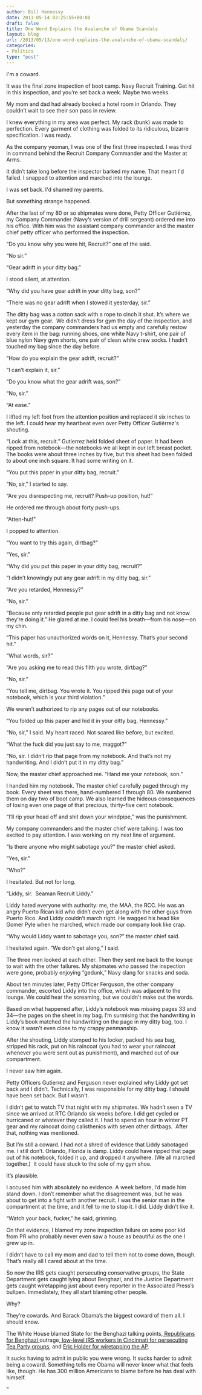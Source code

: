 ```yaml
---
author: Bill Hennessy
date: 2013-05-14 03:25:55+00:00
draft: false
title: One Word Explains the Avalanche of Obama Scandals
layout: blog
url: /2013/05/13/one-word-explains-the-avalanche-of-obama-scandals/
categories:
- Politics
type: "post"
---
```


I'm a coward.

It was the final zone inspection of boot camp. Navy Recruit Training. Get hit in this inspection, and you’re set back a week. Maybe two weeks.

My mom and dad had already booked a hotel room in Orlando. They couldn’t wait to see their son pass in review.

I knew everything in my area was perfect. My rack (bunk) was made to perfection. Every garment of clothing was folded to its ridiculous, bizarre specification. I was ready.

As the company yeoman, I was one of the first three inspected. I was third in command behind the Recruit Company Commander and the Master at Arms.

It didn’t take long before the inspector barked my name. That meant I'd failed. I snapped to attention and marched into the lounge.

I was set back. I'd shamed my parents.

But something strange happened.

After the last of my 80 or so shipmates were done, Petty Officer Gutiérrez, my Company Commander (Navy’s version of drill sergeant) ordered me into his office. With him was the assistant company commander and the master chief petty officer who performed the inspection.

“Do you know why you were hit, Recruit?” one of the said.

“No sir.”

“Gear adrift in your ditty bag.”

I stood silent, at attention.

“Why did you have gear adrift in your ditty bag, son?”

“There was no gear adrift when I stowed it yesterday, sir.”

The ditty bag was a cotton sack with a rope to cinch it shut. It’s where we kept our gym gear.  We didn’t dress for gym the day of the inspection, and yesterday the company commanders had us empty and carefully restow every item in the bag: running shoes, one white Navy t-shirt, one pair of blue nylon Navy gym shorts, one pair of clean white crew socks. I hadn’t touched my bag since the day before.

“How do you explain the gear adrift, recruit?”

“I can’t explain it, sir.”

“Do you know what the gear adrift was, son?”

“No, sir.”

“At ease.”

I lifted my left foot from the attention position and replaced it six inches to the left. I could hear my heartbeat even over Petty Officer Gutiérrez's shouting.

“Look at this, recruit.” Gutierrez held folded sheet of paper. It had been ripped from notebook—the notebooks we all kept in our left breast pocket.  The books were about three inches by five, but this sheet had been folded to about one inch square. It had some writing on it.

“You put this paper in your ditty bag, recruit.”

“No, sir,” I started to say.

“Are you disrespecting me, recruit? Push-up position, hut!”

He ordered me through about forty push-ups.

“Atten-hut!”

I popped to attention.

“You want to try this again, dirtbag?”

“Yes, sir.”

“Why did you put this paper in your ditty bag, recruit?”

“I didn’t knowingly put any gear adrift in my ditty bag, sir.”

“Are you retarded, Hennessy?”

“No, sir.”

“Because only retarded people put gear adrift in a ditty bag and not know they’re doing it.” He glared at me. I could feel his breath—from his nose—on my chin.

“This paper has unauthorized words on it, Hennessy. That’s your second hit.”

“What words, sir?”

“Are you asking me to read this filth you wrote, dirtbag?”

“No, sir.”

“You tell me, dirtbag. You wrote it. You ripped this page out of your notebook, which is your third violation.”

We weren’t authorized to rip any pages out of our notebooks.

“You folded up this paper and hid it in your ditty bag, Hennessy.”

“No, sir,” I said. My heart raced. Not scared like before, but excited.

“What the fuck did you just say to me, maggot?”

“No, sir. I didn’t rip that page from my notebook. And that’s not my handwriting. And I didn’t put it in my ditty bag.”

Now, the master chief approached me. “Hand me your notebook, son.”

I handed him my notebook. The master chief carefully paged through my book. Every sheet was there, hand-numbered 1 through 80. We numbered them on day two of boot camp. We also learned the hideous consequences of losing even one page of that precious, thirty-five cent notebook.

“I’ll rip your head off and shit down your windpipe,” was the punishment.

My company commanders and the master chief were talking. I was too excited to pay attention. I was working on my next line of argument.

“Is there anyone who might sabotage you?” the master chief asked.

”Yes, sir.”

“Who?”

I hesitated. But not for long.

“Liddy, sir.  Seaman Recruit Liddy.”

Liddy hated everyone with authority: me, the MAA, the RCC. He was an angry Puerto Rican kid who didn’t even get along with the other guys from Puerto Rico. And Liddy couldn’t march right. He wagged his head like Gomer Pyle when he marched, which made our company look like crap.

“Why would Liddy want to sabotage you, son?” the master chief said.

I hesitated again. “We don’t get along,” I said.

The three men looked at each other. Then they sent me back to the lounge to wait with the other failures. My shipmates who passed the inspection were gone, probably enjoying “gedunk,” Navy slang for snacks and soda.

About ten minutes later, Petty Officer Ferguson, the other company commander, escorted Liddy into the office, which was adjacent to the lounge. We could hear the screaming, but we couldn't make out the words.

Based on what happened after, Liddy’s notebook was missing pages 33 and 34—the pages on the sheet in my bag. I’m surmising that the handwriting in Liddy’s book matched the handwriting on the page in my ditty bag, too. I know it wasn’t even close to my crappy penmanship.

After the shouting, Liddy stomped to his locker, packed his sea bag, stripped his rack, put on his raincoat (you had to wear your raincoat whenever you were sent out as punishment), and marched out of our compartment.

I never saw him again.

Petty Officers Gutierrez and Ferguson never explained why Liddy got set back and I didn’t. Technically, I was responsible for my ditty bag. I should have been set back. But I wasn't.

I didn’t get to watch TV that night with my shipmates. We hadn’t seen a TV since we arrived at RTC Orlando six weeks before. I did get cycled or hurricaned or whatever they called it. I had to spend an hour in winter PT gear and my raincoat doing calisthenics with seven other dirtbags.  After that, nothing was mentioned.

But I’m still a coward. I had not a shred of evidence that Liddy sabotaged me. I still don’t. Orlando, Florida is damp. Liddy could have ripped that page out of his notebook, folded it up, and dropped it anywhere. (We all marched together.)  It could have stuck to the sole of my gym shoe.

It’s plausible.

I accused him with absolutely no evidence. A week before, I’d made him stand down. I don’t remember what the disagreement was, but he was about to get into a fight with another recruit. I was the senior man in the compartment at the time, and it fell to me to stop it. I did. Liddy didn’t like it.

“Watch your back, fucker,” he said, grinning.

On that evidence, I blamed my zone inspection failure on some poor kid from PR who probably never even saw a house as beautiful as the one I grew up in.

I didn’t have to call my mom and dad to tell them not to come down, though. That’s really all I cared about at the time.

So now the IRS gets caught persecuting conservative groups, the State Department gets caught lying about Benghazi, and the Justice Department gets caught wiretapping just about every reporter in the Associated Press’s bullpen. Immediately, they all start blaming other people.

Why?

They’re cowards. And Barack Obama’s the biggest coward of them all. I should know.

The White House blamed State for the Benghazi talking points,[ Republicans for Benghazi ](https://www.businessinsider.com/obama-irs-scandal-tea-party-conservatives-2013-5)outrage,[ low-level IRS workers in Cincinnati for persecuting Tea Party groups](https://www.businessinsider.com/washington-irs-officials-involved-in-tea-party-scandal-2013-5), and [Eric Holder for wiretapping the AP](https://www.businessinsider.com/obama-doj-ap-phones-2013-5).

It sucks having to admit in public you were wrong. It sucks harder to admit being a coward. Something tells me Obama will never know what that feels like, though. He has 300 million Americans to blame before he has deal with himself.

“
